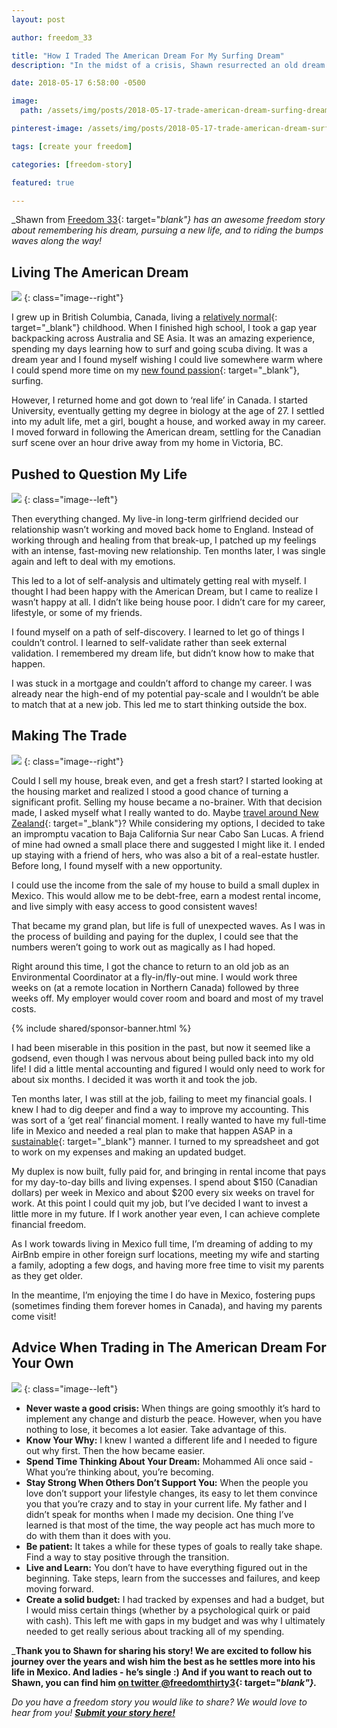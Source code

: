```yaml
---
layout: post

author: freedom_33

title: "How I Traded The American Dream For My Surfing Dream"
description: "In the midst of a crisis, Shawn resurrected an old dream - living the life of a surfer. Here's how he made his dream a reality"

date: 2018-05-17 6:58:00 -0500

image:
  path: /assets/img/posts/2018-05-17-trade-american-dream-surfing-dream/surfboard.jpg

pinterest-image: /assets/img/posts/2018-05-17-trade-american-dream-surfing-dream/surfer-dream-life.png

tags: [create your freedom]

categories: [freedom-story]

featured: true

---
```


_Shawn from [Freedom 33](https://freedomthirtythree.com/2017/10/05/who-am-i/){: target="_blank"} has an awesome freedom story about remembering his dream, pursuing a new life, and to riding the bumps waves along the way!_

## Living The American Dream

![]({{site.url}}/assets/img/posts/2018-05-17-trade-american-dream-surfing-dream/city-street.jpg)
{: class="image--right"}

I grew up in British Columbia, Canada, living a [relatively normal](https://freedomthirtythree.com/2017/10/05/who-am-i/){: target="_blank"} childhood. When I finished high school, I took a gap year backpacking across Australia and SE Asia. It was an amazing experience, spending my days learning how to surf and going scuba diving. It was a dream year and I found myself wishing I could live somewhere warm where I could spend more time on my [new found passion](https://freedomthirtythree.com/2017/09/12/find-your-thing/){: target="_blank"}, surfing.

However, I returned home and got down to ‘real life’ in Canada. I started University, eventually getting my degree in biology at the age of 27. I settled into my adult life, met a girl, bought a house, and worked away in my career. I moved forward in following the American dream, settling for the Canadian surf scene over an hour drive away from my home in Victoria, BC.

## Pushed to Question My Life

![]({{site.url}}/assets/img/posts/2018-05-17-trade-american-dream-surfing-dream/baja-sur.jpg)
{: class="image--left"}

Then everything changed. My live-in long-term girlfriend decided our relationship wasn’t working and moved back home to England. Instead of working through and healing from that break-up, I patched up my feelings with an intense, fast-moving new relationship. Ten months later, I was single again and left to deal with my emotions.

This led to a lot of self-analysis and ultimately getting real with myself. I thought I had been happy with the American Dream, but I came to realize I wasn’t happy at all. I didn’t like being house poor. I didn’t care for my career, lifestyle, or some of my friends.

I found myself on a path of self-discovery. I learned to let go of things I couldn’t control. I learned to self-validate rather than seek external validation. I remembered my dream life, but didn’t know how to make that happen.

I was stuck in a mortgage and couldn’t afford to change my career. I was already near the high-end of my potential pay-scale and I wouldn’t be able to match that at a new job. This led me to start thinking outside the box.

## Making The Trade

![]({{site.url}}/assets/img/posts/2018-05-17-trade-american-dream-surfing-dream/waves.jpg)
{: class="image--right"}

Could I sell my house, break even, and get a fresh start? I started looking at the housing market and realized I stood a good chance of turning a significant profit. Selling my house became a no-brainer.
With that decision made, I asked myself what I really wanted to do. Maybe [travel around New Zealand](https://freedomthirtythree.com/2018/03/16/what-will-you-do-ride-around-new-zealand/){: target="_blank"}? While considering my options, I decided to take an impromptu vacation to Baja California Sur near Cabo San Lucas. A friend of mine had owned a small place there and suggested I might like it. I ended up staying with a friend of hers, who was also a bit of a real-estate hustler. Before long, I found myself with a new opportunity.

I could use the income from the sale of my house to build a small duplex in Mexico. This would allow me to be debt-free, earn a modest rental income, and live simply with easy access to good consistent waves!

That became my grand plan, but life is full of unexpected waves. As I was in the process of building and paying for the duplex, I could see that the numbers weren’t going to work out as magically as I had hoped.

Right around this time, I got the chance to return to an old job as an Environmental Coordinator at a fly-in/fly-out mine. I would work three weeks on (at a remote location in Northern Canada) followed by three weeks off. My employer would cover room and board and most of my travel costs.

{% include shared/sponsor-banner.html %}

I had been miserable in this position in the past, but now it seemed like a godsend, even though I was nervous about being pulled back into my old life! I did a little mental accounting and figured I would only need to work for about six months. I decided it was worth it and took the job.

Ten months later, I was still at the job, failing to meet my financial goals. I knew I had to dig deeper and find a way to improve my accounting. This was sort of a ‘get real’ financial moment. I really wanted to have my full-time life in Mexico and needed a real plan to make that happen ASAP in a [sustainable](https://freedomthirtythree.com/2018/02/01/build-a-sustainable-life/){: target="_blank"} manner. I turned to my spreadsheet and got to work on my expenses and making an updated budget.

My duplex is now built, fully paid for, and bringing in rental income that pays for my day-to-day bills and living expenses. I spend about $150 (Canadian dollars) per week in Mexico and about $200 every six weeks on travel for work. At this point I could quit my job, but I’ve decided I want to invest a little more in my future. If I work another year even, I can achieve complete financial freedom.

As I work towards living in Mexico full time, I’m dreaming of adding to my AirBnb empire in other foreign surf locations, meeting my wife and starting a family, adopting a few dogs, and having more free time to visit my parents as they get older.

In the meantime, I’m enjoying the time I do have in Mexico, fostering pups (sometimes finding them forever homes in Canada), and having my parents come visit!

## Advice When Trading in The American Dream For Your Own

![]({{site.url}}/assets/img/posts/2018-05-17-trade-american-dream-surfing-dream/in-shallows.jpg)
{: class="image--left"}

- __Never waste a good crisis:__ When things are going smoothly it’s hard to implement any change and disturb the peace. However, when you have nothing to lose, it becomes a lot easier.  Take advantage of this.
- __Know Your Why:__ I knew I wanted a different life and I needed to figure out why first. Then the how became easier.
- __Spend Time Thinking About Your Dream:__ Mohammed Ali once said - What you’re thinking about, you’re becoming.
- __Stay Strong When Others Don’t Support You:__ When the people you love don’t support your lifestyle changes, its easy to let them convince you that you’re crazy and to stay in your current life. My father and I didn’t speak for months when I made my decision. One thing I’ve learned is that most of the time, the way people act has much more to do with them than it does with you.
- __Be patient:__ It takes a while for these types of goals to really take shape. Find a way to stay positive through the transition.
- __Live and Learn:__ You don’t have to have everything figured out in the beginning. Take steps, learn from the successes and failures, and keep moving forward.
- __Create a solid budget:__ I had tracked by expenses and had a budget, but I would miss certain things (whether by a psychological quirk or paid with cash). This left me with gaps in my budget and was why I ultimately needed to get really serious about tracking all of my spending.

___Thank you to Shawn for sharing his story! We are excited to follow his journey over the years and wish him the best as he settles more into his life in Mexico. And ladies - he’s single :) And if you want to reach out to Shawn, you can find him [on twitter @freedomthirty3](https://www.twitter.com/freedomthirty3){: target="_blank"}.___

_Do you have a freedom story you would like to share? We would love to hear from you!_ ___[Submit your story here!]({{site.url}}/freedom-stories/#share-your-story)___
